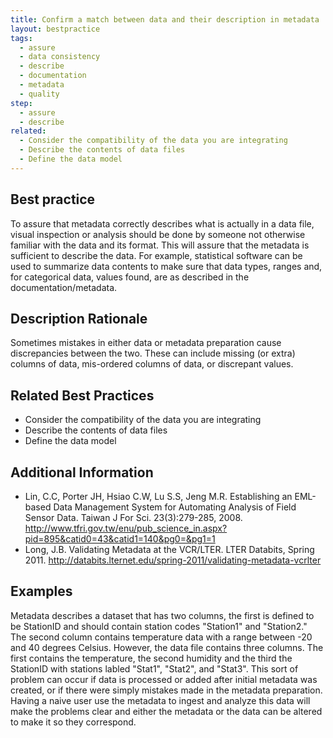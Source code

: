 ```yaml
---
title: Confirm a match between data and their description in metadata
layout: bestpractice
tags:
  - assure
  - data consistency
  - describe
  - documentation
  - metadata
  - quality
step:
  - assure
  - describe
related:
  - Consider the compatibility of the data you are integrating
  - Describe the contents of data files
  - Define the data model
---
```


## Best practice

To assure that metadata correctly describes what is actually in a data file, visual inspection or analysis should be done by someone not otherwise familiar with the data and its format. This will assure that the metadata is sufficient to describe the data. For example, statistical software can be used to summarize data contents to make sure that data types, ranges and, for categorical data, values found, are as described in the documentation/metadata.

## Description Rationale

Sometimes mistakes in either data or metadata preparation cause discrepancies between the two. These can include missing (or extra) columns of data, mis-ordered columns of data, or discrepant values. 

## Related Best Practices

  - Consider the compatibility of the data you are integrating
  - Describe the contents of data files
  - Define the data model

## Additional Information

- Lin, C.C, Porter JH, Hsiao C.W, Lu S.S, Jeng M.R. Establishing an EML-based Data Management System for Automating Analysis of Field Sensor Data. Taiwan J For Sci. 23(3):279-285, 2008.
http://www.tfri.gov.tw/enu/pub_science_in.aspx?pid=895&catid0=43&catid1=140&pg0=&pg1=1
- Long, J.B. Validating Metadata at the VCR/LTER. LTER Databits, Spring 2011.
http://databits.lternet.edu/spring-2011/validating-metadata-vcrlter

## Examples

Metadata describes a dataset that has two columns, the first is defined to be StationID and should contain station codes "Station1" and "Station2." The second column contains temperature data with a range between -20 and 40 degrees Celsius. However, the data file contains three columns. The first contains the temperature, the second humidity and the third the StationID with stations labled "Stat1", "Stat2", and "Stat3". This sort of problem can occur if data is processed or added after initial metadata was created, or if there were simply mistakes made in the metadata preparation. Having a naive user use the metadata to ingest and analyze this data will make the problems clear and either the metadata or the data can be altered to make it so they correspond.

